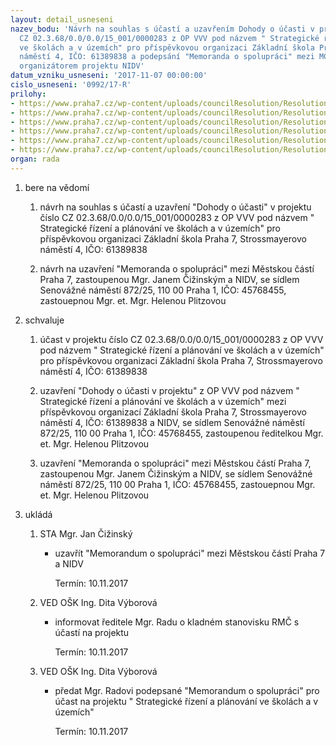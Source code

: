```yaml
---
layout: detail_usneseni
nazev_bodu: 'Návrh na souhlas s účastí a uzavřením Dohody o účasti v projektu číslo
  CZ 02.3.68/0.0/0.0/15_001/0000283 z OP VVV pod názvem " Strategické řízení a plánování
  ve školách a v územích" pro příspěvkovou organizaci Základní škola Praha 7, Strossmayerovo
  náměstí 4, IČO: 61389838 a podepsání "Memoranda o spolupráci" mezi MČ Praha 7 a
  organizátorem projektu NIDV'
datum_vzniku_usneseni: '2017-11-07 00:00:00'
cislo_usneseni: '0992/17-R'
prilohy:
- https://www.praha7.cz/wp-content/uploads/councilResolution/Resolutions/29485/export/1Duvodovazprava~265776.doc
- https://www.praha7.cz/wp-content/uploads/councilResolution/Resolutions/29485/export/2Zadostoucastivprojektu~265775.pdf
- https://www.praha7.cz/wp-content/uploads/councilResolution/Resolutions/29485/export/3Popiszapojeni_skolydoprojektu~265774.docx
- https://www.praha7.cz/wp-content/uploads/councilResolution/Resolutions/29485/export/4Dohodaoucastivprojektu~265773.pdf
- https://www.praha7.cz/wp-content/uploads/councilResolution/Resolutions/29485/export/5Memorandumospolupraci~265772.docx
- https://www.praha7.cz/wp-content/uploads/councilResolution/Resolutions/29485/export/export~294951.pdf
organ: rada
---
```

<ol id="urzList" class="urzList_view"><li class="urzClass1" id=""><span name="1">bere na vědomí</span><ol class="urzOlClass decimal "><li class="urzClass2" id="" style="text-align: left;"><span><p>návrh na souhlas s účastí a uzavření "Dohody o účasti" v projektu číslo CZ 02.3.68/0.0/0.0/15_001/0000283 z OP VVV pod názvem " Strategické řízení a plánování ve školách a v územích" pro příspěvkovou organizaci Základní škola Praha 7, Strossmayerovo náměstí 4, IČO: 61389838</p></span></li><li class="urzClass2" id="" style="text-align: left;"><span><p>návrh na uzavření "Memoranda o spolupráci" mezi Městskou částí Praha 7, zastoupenou Mgr. Janem Čižinským a NIDV, se sídlem Senovážné náměstí 872/25, 110 00 Praha 1, IČO: 45768455, zastouepnou Mgr. et. Mgr. Helenou Plitzovou</p></span></li></ol></li><li class="urzClass1" id=""><span name="24">schvaluje</span><ol class="urzOlClass decimal "><li class="urzClass2" id="" style="text-align: left;"><span><p>účast v projektu číslo CZ 02.3.68/0.0/0.0/15_001/0000283 z OP VVV pod názvem " Strategické řízení a plánování ve školách a v územích" pro příspěvkovou organizaci Základní škola Praha 7, Strossmayerovo náměstí 4, IČO: 61389838</p></span></li><li class="urzClass2" id="" style="text-align: left;"><span><p>uzavření "Dohody o účasti v projektu" z OP VVV pod názvem " Strategické řízení a plánování ve školách a v územích" mezi příspěvkovou organizací Základní škola Praha 7, Strossmayerovo náměstí 4, IČO: 61389838 a NIDV, se sídlem Senovážné náměstí 872/25, 110 00 Praha 1, IČO: 45768455, zastoupenou ředitelkou Mgr. et. Mgr. Helenou Plitzovou</p></span></li><li class="urzClass2" id="" style="text-align: left;"><span><p>uzavření "Memoranda o spolupráci" mezi Městskou částí Praha 7, zastoupenou Mgr. Janem Čižinským a NIDV, se sídlem Senovážné náměstí 872/25, 110 00 Praha 1, IČO: 45768455, zastouepnou Mgr. et. Mgr. Helenou Plitzovou <br></p></span></li></ol></li><li class="urzClass1" id="urzUkoly"><span name="1">ukládá</span><ol class="urzOlClass"><li class="urzClass2"><span><p>STA Mgr. Jan Čižinský</p></span><ul class="urzUlClass"><li class="urzClass3"><span><p>uzavřít "Memorandum o spolupráci" mezi Městskou částí Praha 7 a NIDV</p></span><span class="urzUkolTermin">  Termín:&nbsp;10.11.2017</span></li></ul></li><li class="urzClass2"><span><p>VED OŠK Ing. Dita Výborová</p></span><ul class="urzUlClass"><li class="urzClass3"><span><p>informovat ředitele Mgr. Radu o kladném stanovisku RMČ s účastí na projektu</p></span><span class="urzUkolTermin">  Termín:&nbsp;10.11.2017</span></li></ul></li><li class="urzClass2"><span><p>VED OŠK Ing. Dita Výborová</p></span><ul class="urzUlClass"><li class="urzClass3"><span><p>předat Mgr. Radovi podepsané "Memorandum o spolupráci" pro účast na projektu " Strategické řízení a plánování ve školách a v územích"</p></span><span class="urzUkolTermin">  Termín:&nbsp;10.11.2017</span></li></ul></li></ol></li></ol>